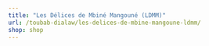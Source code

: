 ```yaml
---
title: "Les Délices de Mbiné Mangouné (LDMM)"
url: /toubab-dialaw/les-delices-de-mbine-mangoune-ldmm/
shop: shop
---
```

